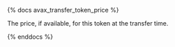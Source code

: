{% docs avax_transfer_token_price %}

The price, if available, for this token at the transfer time. 

{% enddocs %}